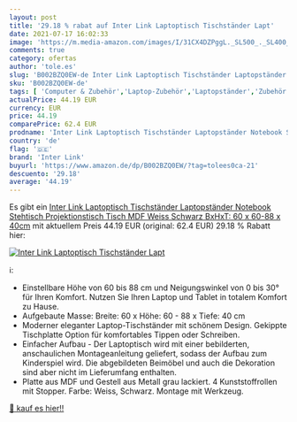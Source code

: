 ```yaml
---
layout: post
title: '29.18 % rabat auf Inter Link Laptoptisch Tischständer Lapt'
date: 2021-07-17 16:02:33
image: 'https://m.media-amazon.com/images/I/31CX4DZPggL._SL500_._SL400_.jpg'
comments: true
category: ofertas
author: 'tole.es'
slug: 'B002BZQ0EW-de Inter Link Laptoptisch Tischständer Laptopständer Notebook...'
sku: 'B002BZQ0EW-de'
tags: [ 'Computer & Zubehör','Laptop-Zubehör','Laptopständer','Zubehör','inter link', ]
actualPrice: 44.19 EUR
currency: EUR
price: 44.19
comparePrice: 62.4 EUR
prodname: 'Inter Link Laptoptisch Tischständer Laptopständer Notebook Stehtisch Projektionstisch Tisch MDF Weiss Schwarz BxHxT: 60 x 60-88 x 40cm'
country: 'de'
flag: '🇩🇪'
brand: 'Inter Link'
buyurl: 'https://www.amazon.de/dp/B002BZQ0EW/?tag=tolees0ca-21'
descuento: '29.18'
average: '44.19'
---
```


Es gibt ein [Inter Link Laptoptisch Tischständer Laptopständer Notebook Stehtisch Projektionstisch Tisch MDF Weiss Schwarz BxHxT: 60 x 60-88 x 40cm](https://www.amazon.de/dp/B002BZQ0EW/?tag=tolees0ca-21) mit aktuellem Preis 44.19 EUR (original: 62.4 EUR) 29.18 % Rabatt hier:

[![Inter Link Laptoptisch Tischständer Lapt](https://m.media-amazon.com/images/I/31CX4DZPggL._SL500_._SL400_.jpg)](https://www.amazon.de/dp/B002BZQ0EW/?tag=tolees0ca-21)

ℹ️:

- Einstellbare Höhe von 60 bis 88 cm und Neigungswinkel von 0 bis 30° für Ihren Komfort. Nutzen Sie Ihren Laptop und Tablet in totalem Komfort zu Hause.
- Aufgebaute Masse: Breite: 60 x Höhe: 60 - 88 x Tiefe: 40 cm
- Moderner eleganter Laptop-Tischständer mit schönem Design. Gekippte Tischplatte Option für komfortables Tippen oder Schreiben.
- Einfacher Aufbau - Der Laptoptisch wird mit einer bebilderten, anschaulichen Montageanleitung geliefert, sodass der Aufbau zum Kinderspiel wird. Die abgebildeten Beimöbel und auch die Dekoration sind aber nicht im Lieferumfang enthalten.
- Platte aus MDF und Gestell aus Metall grau lackiert. 4 Kunststoffrollen mit Stopper. Farbe: Weiss, Schwarz. Montage mit Werkzeug.

[🛒 kauf es hier!!](https://www.amazon.de/dp/B002BZQ0EW/?tag=tolees0ca-21)
